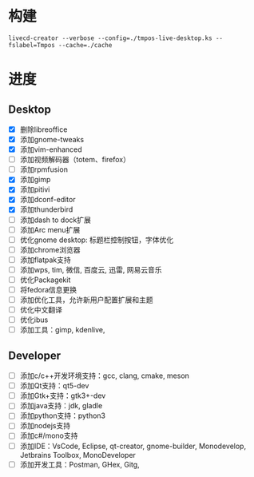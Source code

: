 # 构建
	livecd-creator --verbose --config=./tmpos-live-desktop.ks --fslabel=Tmpos --cache=./cache


# 进度
## Desktop
- [x] 删除libreoffice
- [x] 添加gnome-tweaks
- [x] 添加vim-enhanced
- [ ] 添加视频解码器（totem、firefox）
- [ ] 添加rpmfusion
- [x] 添加gimp
- [x] 添加pitivi
- [x] 添加dconf-editor
- [x] 添加thunderbird
- [ ] 添加dash to dock扩展
- [ ] 添加Arc menu扩展
- [ ] 优化gnome desktop: 标题栏控制按钮，字体优化
- [ ] 添加chrome浏览器
- [ ] 添加flatpak支持
- [ ] 添加wps, tim, 微信, 百度云, 迅雷, 网易云音乐
- [ ] 优化Packagekit
- [ ] 将fedora信息更换
- [ ] 添加优化工具，允许新用户配置扩展和主题
- [ ] 优化中文翻译
- [ ] 优化ibus
- [ ] 添加工具：gimp, kdenlive, 

## Developer
- [ ] 添加c/c++开发环境支持：gcc, clang, cmake, meson
- [ ] 添加Qt支持：qt5-dev
- [ ] 添加Gtk+支持：gtk3+-dev
- [ ] 添加java支持：jdk, gladle
- [ ] 添加python支持：python3
- [ ] 添加nodejs支持
- [ ] 添加c#/mono支持
- [ ] 添加IDE：VsCode, Eclipse, qt-creator, gnome-builder, Monodevelop, Jetbrains Toolbox, MonoDeveloper
- [ ] 添加开发工具：Postman, GHex, Gitg, 
